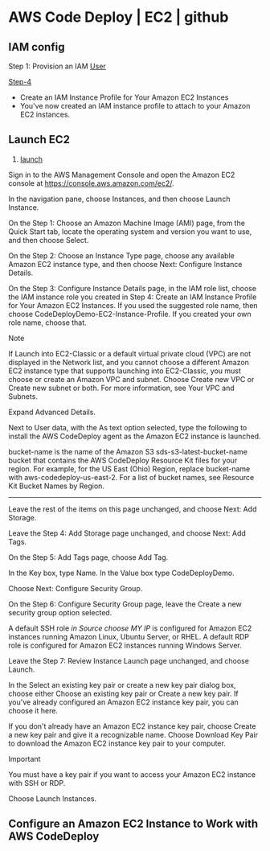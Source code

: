 # AWS Code Deploy | EC2 | github

## IAM config

Step 1: Provision an IAM [User](https://docs.aws.amazon.com/codedeploy/latest/userguide/getting-started-provision-user.html)


[Step-4](https://docs.aws.amazon.com/codedeploy/latest/userguide/getting-started-create-iam-instance-profile.html)
* Create an IAM Instance Profile for Your Amazon EC2 Instances
* You've now created an IAM instance profile to attach to your Amazon EC2 instances. 

## Launch EC2

1. [launch](https://docs.aws.amazon.com/codedeploy/latest/userguide/instances-ec2-create.html)


Sign in to the AWS Management Console and open the Amazon EC2 console at https://console.aws.amazon.com/ec2/.

In the navigation pane, choose Instances, and then choose Launch Instance.

On the Step 1: Choose an Amazon Machine Image (AMI) page, from the Quick Start tab, locate the operating system and version you want to use, and then choose Select.

On the Step 2: Choose an Instance Type page, choose any available Amazon EC2 instance type, and then choose Next: Configure Instance Details.

On the Step 3: Configure Instance Details page, in the IAM role list, choose the IAM instance role you created in Step 4: Create an IAM Instance Profile for Your Amazon EC2 Instances. If you used the suggested role name, then choose CodeDeployDemo-EC2-Instance-Profile. If you created your own role name, choose that.

Note

If Launch into EC2-Classic or a default virtual private cloud (VPC) are not displayed in the Network list, and you cannot choose a different Amazon EC2 instance type that supports launching into EC2-Classic, you must choose or create an Amazon VPC and subnet. Choose Create new VPC or Create new subnet or both. For more information, see Your VPC and Subnets.

Expand Advanced Details.

Next to User data, with the As text option selected, type the following to install the AWS CodeDeploy agent as the Amazon EC2 instance is launched.

bucket-name is the name of the Amazon S3 sds-s3-latest-bucket-name bucket that contains the AWS CodeDeploy Resource Kit files for your region. For example, for the US East (Ohio) Region, replace bucket-name with aws-codedeploy-us-east-2. For a list of bucket names, see Resource Kit Bucket Names by Region.


---

Leave the rest of the items on this page unchanged, and choose Next: Add Storage.

Leave the Step 4: Add Storage page unchanged, and choose Next: Add Tags.

On the Step 5: Add Tags page, choose Add Tag.

In the Key box, type Name. In the Value box type CodeDeployDemo.

Choose Next: Configure Security Group.

On the Step 6: Configure Security Group page, leave the Create a new security group option selected.

A default SSH role _in *Source* choose MY IP_ is configured for Amazon EC2 instances running Amazon Linux, Ubuntu Server, or RHEL. A default RDP role is configured for Amazon EC2 instances running Windows Server.

Leave the Step 7: Review Instance Launch page unchanged, and choose Launch.

In the Select an existing key pair or create a new key pair dialog box, choose either Choose an existing key pair or Create a new key pair. If you've already configured an Amazon EC2 instance key pair, you can choose it here.

If you don't already have an Amazon EC2 instance key pair, choose Create a new key pair and give it a recognizable name. Choose Download Key Pair to download the Amazon EC2 instance key pair to your computer.

Important

You must have a key pair if you want to access your Amazon EC2 instance with SSH or RDP.

Choose Launch Instances.

## Configure an Amazon EC2 Instance to Work with AWS CodeDeploy
